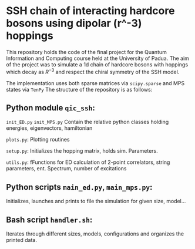 # SSH chain of interacting hardcore bosons using dipolar (r^-3) hoppings
This repository holds the code of the final project for the Quantum Information and Computing course held at the University of Padua.
The aim of the project was to simulate a 1d chain of hardcore bosons with hoppings which decay as $R^{-3}$ and respect the chiral symmetry of the SSH model.

The implementation uses both sparse matrices via ```scipy.sparse``` and MPS states via ```TenPy```
The structure of the repository is as follows:

## Python module ```qic_ssh```:

```init_ED.py```
```init_MPS.py```
Contain the relative python classes holding energies, eigenvectors, hamiltonian

```plots.py```: Plotting routines

```setup.py```: Initializes the hopping matrix, holds sim. Parameters.

```utils.py```: fFunctions for ED calculation of 2-point correlators, string parameters, ent. Spectrum, number of excitations 

## Python scripts ```main_ed.py```, ```main_mps.py```:

Initializes, launches and prints to file the simulation for given size, model...

## Bash script ```handler.sh```:
Iterates through different sizes, models, configurations and organizes the printed data.
